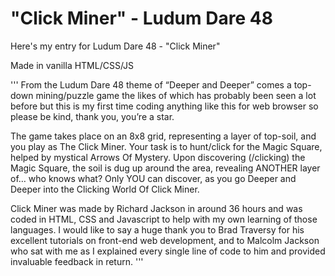 # "Click Miner" - Ludum Dare 48
Here's my entry for Ludum Dare 48 - "Click Miner"

Made in vanilla HTML/CSS/JS

'''
From the Ludum Dare 48 theme of “Deeper and Deeper” comes a top-down mining/puzzle game the likes of which 
has probably been seen a lot before but this is my first time coding anything like this for web browser so 
please be kind, thank you, you’re a star.

The game takes place on an 8x8 grid, representing a layer of top-soil, and you play as The Click Miner. Your 
task is to hunt/click for the Magic Square, helped by mystical Arrows Of Mystery. Upon discovering (/clicking) 
the Magic Square, the soil is dug up around the area, revealing ANOTHER layer of… who knows what? Only YOU can 
discover, as you go Deeper and Deeper into the Clicking World Of Click Miner.

Click Miner was made by Richard Jackson in around 36 hours and was coded in HTML, CSS and Javascript to help 
with my own learning of those languages. I would like to say a huge thank you to Brad Traversy for his excellent 
tutorials on front-end web development, and to Malcolm Jackson who sat with me as I explained every single line 
of code to him and provided invaluable feedback in return.
'''
